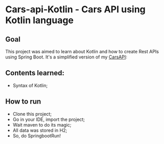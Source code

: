 # Cars-api-Kotlin - Cars API using Kotlin language

## Goal

This project was aimed to learn about Kotlin and how to create Rest APIs using Spring Boot. It's a simplified version of my [CarsAPI](https://github.com/bgvit/CarrosRest):

## Contents learned:
- Syntax of Kotlin;

## How to run

- Clone this project;
- Go in your IDE, import the project;
- Wait maven to do its magic;
- All data was stored in H2;
- So, do SpringbootRun!
